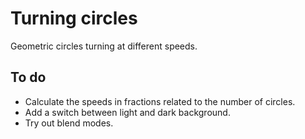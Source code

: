 # Turning circles

Geometric circles turning at different speeds.

## To do

- Calculate the speeds in fractions related to the number of circles.
- Add a switch between light and dark background.
- Try out blend modes.
